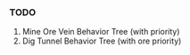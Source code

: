 

### TODO

1. Mine Ore Vein Behavior Tree (with priority)
2. Dig Tunnel Behavior Tree (with ore priority)
